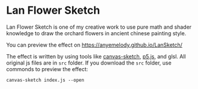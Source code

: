 # Lan Flower Sketch 
Lan Flower Sketch is one of my creative work to use pure math and shader knowledge to draw the orchard flowers in ancient chinese painting style. 

You can preview the effect on 
https://anyemelody.github.io/LanSketch/

The effect is written by using tools like [canvas-sketch](https://github.com/mattdesl/canvas-sketch), [p5.js](https://p5js.org/), and glsl. All original js files are in `src` folder. 
If you download the `src` folder, use commonds to preview the effect: 

`canvas-sketch index.js --open`
